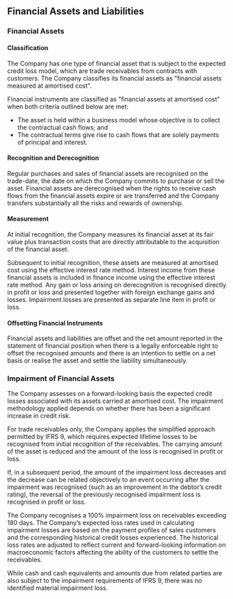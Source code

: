 ## Financial Assets and Liabilities

### Financial Assets

#### Classification
The Company has one type of financial asset that is subject to the expected credit loss model, which are trade receivables from contracts with customers. The Company classifies its financial assets as "financial assets measured at amortised cost".

Financial instruments are classified as "financial assets at amortised cost" when both criteria outlined below are met:

- The asset is held within a business model whose objective is to collect the contractual cash flows; and
- The contractual terms give rise to cash flows that are solely payments of principal and interest.

#### Recognition and Derecognition
Regular purchases and sales of financial assets are recognised on the trade-date, the date on which the Company commits to purchase or sell the asset. Financial assets are derecognised when the rights to receive cash flows from the financial assets expire or are transferred and the Company transfers substantially all the risks and rewards of ownership.

#### Measurement
At initial recognition, the Company measures its financial asset at its fair value plus transaction costs that are directly attributable to the acquisition of the financial asset.

Subsequent to initial recognition, these assets are measured at amortised cost using the effective interest rate method. Interest income from these financial assets is included in finance income using the effective interest rate method. Any gain or loss arising on derecognition is recognised directly in profit or loss and presented together with foreign exchange gains and losses. Impairment losses are presented as separate line item in profit or loss.

#### Offsetting Financial Instruments
Financial assets and liabilities are offset and the net amount reported in the statement of financial position when there is a legally enforceable right to offset the recognised amounts and there is an intention to settle on a net basis or realise the asset and settle the liability simultaneously.

### Impairment of Financial Assets
The Company assesses on a forward-looking basis the expected credit losses associated with its assets carried at amortised cost. The impairment methodology applied depends on whether there has been a significant increase in credit risk.

For trade receivables only, the Company applies the simplified approach permitted by IFRS 9, which requires expected lifetime losses to be recognised from initial recognition of the receivables. The carrying amount of the asset is reduced and the amount of the loss is recognised in profit or loss.

If, in a subsequent period, the amount of the impairment loss decreases and the decrease can be related objectively to an event occurring after the impairment was recognised (such as an improvement in the debtor’s credit rating), the reversal of the previously recognised impairment loss is recognised in profit or loss.

The Company recognises a 100% impairment loss on receivables exceeding 180 days. The Company’s expected loss rates used in calculating impairment losses are based on the payment profiles of sales customers and the corresponding historical credit losses experienced. The historical loss rates are adjusted to reflect current and forward-looking information on macroeconomic factors affecting the ability of the customers to settle the receivables.

While cash and cash equivalents and amounts due from related parties are also subject to the impairment requirements of IFRS 9, there was no identified material impairment loss.